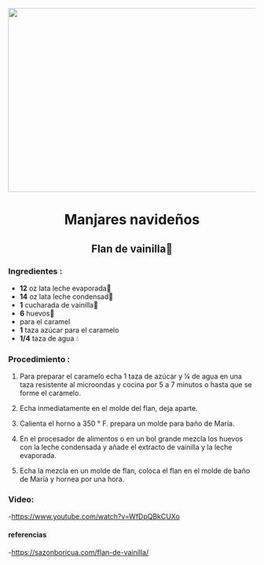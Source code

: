 <div align= "center" >


<img src="https://edgardonoel.com/wp-content/uploads/2018/11/Flan-de-Vainilla.jpeg" width="520" height="374" /> 
     

# Manjares navideños 


## Flan de vainilla🍮
</div>


### Ingredientes : 
 - __12__ oz lata leche evaporada🥛
 - __14__ oz lata leche condensad🥛
 - __1__ cucharada de vainilla🍦
 - __6__ huevos🥚
 - para el caramel
 - __1__ taza azúcar para el caramelo
 - __1/4__ taza de agua 💧

### Procedimiento :
1. Para preparar el caramelo echa 1 taza de azúcar y ¼ de agua en una taza resistente al microondas y cocina por 5 a 7 minutos o hasta que se forme el caramelo.

2. Echa inmediatamente en el molde del flan, deja aparte.

3. Calienta el horno a 350 ° F. prepara un molde para baño de María.

4. En el procesador de alimentos o en un bol grande mezcla los huevos con la leche condensada y añade el extracto de vainilla y la leche evaporada.

5. Echa la mezcla en un molde de flan, coloca el flan en el molde de baño de María y hornea por una hora.

### Video:
-https://www.youtube.com/watch?v=WfDpQBkCUXo


#### referencias
-https://sazonboricua.com/flan-de-vainilla/

